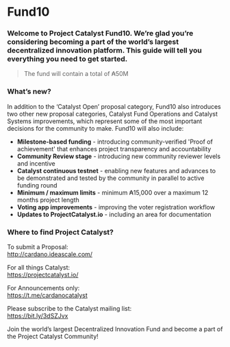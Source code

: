 # **Fund10**

### Welcome to Project Catalyst Fund10. We’re glad you’re considering becoming a part of the world’s largest decentralized innovation platform. This guide will tell you everything you need to get started.

>The fund will contain a total of ₳50M

### **What’s new?**
In addition to the ‘Catalyst Open’ proposal category, Fund10 also introduces two other new proposal categories, Catalyst Fund Operations and Catalyst Systems improvements, which represent some of the most important decisions for the community to make. Fund10 will also include:
* **Milestone-based funding** - introducing community-verified 'Proof of achievement' that enhances project transparency and accountability
* **Community Review stage** - introducing new community reviewer levels and incentive 
* **Catalyst continuous testnet** - enabling new features and advances to be demonstrated and tested by the community in parallel to active funding round 
* **Minimum / maximum limits** - minimum ₳15,000 over a maximum 12 months project length 
* **Voting app improvements** - improving the voter registration workflow 
* **Updates to ProjectCatalyst.io** - including an area for documentation 

### **Where to find Project Catalyst?**

To submit a Proposal:&nbsp;  
http://cardano.ideascale.com/

For all things Catalyst:&nbsp;  
​https://projectcatalyst.io/

For Announcements only:&nbsp;  
​https://t.me/cardanocatalyst

Please subscribe to the Catalyst mailing list:&nbsp;  
​https://bit.ly/3dSZJvx

Join the world’s largest Decentralized Innovation Fund and become a part of the Project Catalyst Community!
